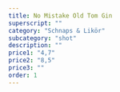 ```yaml
---
title: No Mistake Old Tom Gin
superscript: ""
category: "Schnaps & Likör"
subcategory: "shot"
description: ""
price1: "4,7"
price2: "8,5"
price3: ""
order: 1
---
```


